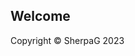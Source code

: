 <!DOCTYPE html>
<html>
<head>
    <meta charset="UTF-8">
    <meta name="viewport" content="width=device-width, initial-scale=1.0">
    <title>Your Website Title</title>
    <link rel="stylesheet" type="text/css" href="style.css">
</head>
<body>
  <section id="home">
        <h1>Welcome</h1>
     </section>
    <footer>
        <p>Copyright &copy; SherpaG 2023</p>
    </footer>
</body>
</html>

